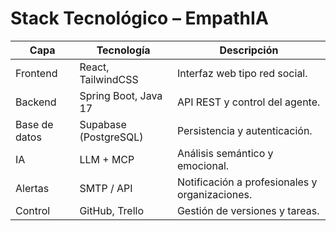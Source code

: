 # Stack Tecnológico – EmpathIA

| Capa | Tecnología | Descripción |
|------|-------------|-------------|
| Frontend | React, TailwindCSS | Interfaz web tipo red social. |
| Backend | Spring Boot, Java 17 | API REST y control del agente. |
| Base de datos | Supabase (PostgreSQL) | Persistencia y autenticación. |
| IA | LLM + MCP | Análisis semántico y emocional. |
| Alertas | SMTP / API | Notificación a profesionales y organizaciones. |
| Control | GitHub, Trello | Gestión de versiones y tareas. |
